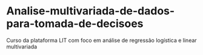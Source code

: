# Analise-multivariada-de-dados-para-tomada-de-decisoes
Curso da plataforma LIT com foco em análise de regressão logística e linear multivariada
